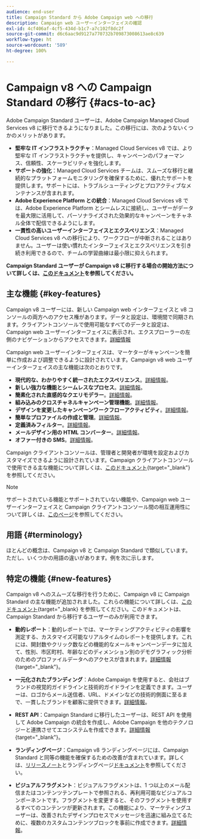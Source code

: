```yaml
---
audience: end-user
title: Campaign Standard から Adobe Campaign web への移行
description: Campaign web ユーザーインターフェイスの確認
exl-id: 4cf406af-4cf5-434d-b1c7-a7c102f8dc2f
source-git-commit: d6c6aac9d9127a770732b709873008613ae8c639
workflow-type: ht
source-wordcount: '589'
ht-degree: 100%

---
```


# Campaign v8 への Campaign Standard の移行 {#acs-to-ac}

Adobe Campaign Standard ユーザーは、Adobe Campaign Managed Cloud Services v8 に移行できるようになりました。この移行には、次のようないくつかのメリットがあります。

* **堅牢な IT インフラストラクチャ**：Managed Cloud Services v8 では、より堅牢な IT インフラストラクチャを提供し、キャンペーンのパフォーマンス、信頼性、スケーラビリティを強化します。
* **サポートの強化**：Managed Cloud Services チームは、スムーズな移行と継続的なプラットフォームモニタリングを確保するために、優れたサポートを提供します。サポートには、トラブルシューティングとプロアクティブなメンテナンスが含まれます。
* **Adobe Experience Platform との統合**：Managed Cloud Services v8 では、Adobe Experience Platform とシームレスに接続し、ユーザーがデータを最大限に活用して、パーソナライズされた効果的なキャンペーンをチャネル全体で配信できるようにします。
* **一貫性の高いユーザーインターフェイスとエクスペリエンス**：Managed Cloud Services v8 への移行により、ワークフローが中断されることはありません。ユーザーは使い慣れたインターフェイスとエクスペリエンスを引き続き利用できるので、チームの学習曲線は最小限に抑えられます。

**Campaign Standard ユーザーが Campaign v8 に移行する場合の開始方法について詳しくは、[このドキュメント](../../adoption/home.md)を参照してください。**

<!--
As a Campaign Standard user, we now offer you a way to migrate to Adobe Campaign v8. You will benefit from both the new Campaign Web interface and the v8 console.
-->

## 主な機能 {#key-features}

Campaign v8 ユーザーには、新しい Campaign web インターフェイスと v8 コンソールの両方へのアクセス権があります。データと設定は、環境間で同期されます。クライアントコンソールで使用可能なすべてのデータと設定は、Campaign web ユーザーインターフェイスに表示され、エクスプローラーの左側のナビゲーションからアクセスできます。[詳細情報](../get-started/user-interface.md#user-interface-explorer)

Campaign web ユーザーインターフェイスは、マーケターがキャンペーンを簡単に作成および調整できるように設計されています。Campaign v8 web ユーザーインターフェイスの主な機能は次のとおりです。

* **現代的な、わかりやすく統一されたエクスペリエンス**。[詳細情報](../get-started/connect-to-campaign.md)。
* **新しい強力な機能とシームレスなプロセス**。[詳細情報](../get-started/user-interface.md)。
* **簡素化された直感的なクエリモデラー**。[詳細情報](../query/query-modeler-overview.md)。
* **組み込みのクロスチャネルキャンペーン管理機能**。[詳細情報](../msg/gs-messages.md)。
* **デザインを変更したキャンペーンワークフローアクティビティ**。[詳細情報](../workflows/gs-workflows.md)。
* **簡単なプロファイルの作成と管理**。[詳細情報](../audience/about-recipients.md)。
* **定義済みフィルター**。[詳細情報](../get-started/predefined-filters.md)。
* **メールデザイン用の HTML コンバーター**。[詳細情報](../email/existing-content.md)。
* **オファー付きの SMS**。[詳細情報](../msg/offers.md)。

Campaign クライアントコンソールは、管理者と開発者が環境を設定およびカスタマイズできるように設計されています。Campaign クライアントコンソールで使用できる主な機能について詳しくは、[このドキュメント](https://experienceleague.adobe.com/ja/docs/campaign/campaign-v8/new/whats-new){target="_blank"}を参照してください。

>[!NOTE]
>
>サポートされている機能とサポートされていない機能や、Campaign web ユーザーインターフェイスと Campaign クライアントコンソール間の相互運用性について詳しくは、[このページ](../get-started/capability-matrix.md)を参照してください。

## 用語 {#terminology}

ほとんどの概念は、Campaign v8 と Campaign Standard で類似しています。ただし、いくつかの用語の違いがあります。例を次に示します。

<!--
* Profiles are **Recipients** in the console. [Learn more](../audience/gs-audiences-recipients.md).
* Test profiles are **Seed addresses**. [Learn more](../preview-test/test-deliveries.md).
* The delivery preparation is the **Delivery analysis**. [Learn more](../monitor/prepare-send.md).
* Audiences are **Lists**. [Learn more](../audience/gs-audiences-recipients.md).
-->

<!--
* Custom resources are **Schemas**
* Messages are referred to as **Deliveries**
* Roles are configured with **Named Rights**
* Security Groups are **Operator Groups**
* Organizational units are managed through **Folder Permissions**
* Product users are **Operators** in the client console
* Delivery preparation is the **Delivery analysis** in the client console
-->

## 特定の機能 {#new-features}

Campaign v8 へのスムーズな移行を行うために、Campaign v8 に Campaign Standard の主な機能が追加されました。これらの機能について詳しくは、[このドキュメント](https://experienceleague.adobe.com/docs/experience-cloud/campaign/campaign-standard-migration-home.html?lang=ja){target=&quot;_blank} を参照してください。このドキュメントは、Campaign Standard から移行するユーザーのみが利用できます。

* **動的レポート**：動的レポートでは、マーケティングアクティビティの影響を測定する、カスタマイズ可能なリアルタイムのレポートを提供します。これには、開封数やクリック数などの機能的なメールキャンペーンデータに加えて、性別、市区町村、年齢などのディメンション別のデモグラフィック分析のためのプロファイルデータへのアクセスが含まれます。[詳細情報](https://experienceleague.adobe.com/docs/experience-cloud/campaign/reporting/get-started-reporting.html?lang=ja){target="_blank"}。

* **一元化されたブランディング**：Adobe Campaign を使用すると、会社はブランドの視覚的ガイドラインと技術的ガイドラインを定義できます。ユーザーは、ロゴからメール送信者、URL、ドメインなどの技術的側面に至るまで、一貫したブランドを顧客に提供できます。[詳細情報](https://experienceleague.adobe.com/docs/experience-cloud/campaign/branding/branding-gs.html?lang=ja)。

* **REST API**：Campaign Standard に移行したユーザーは、REST API を使用して Adobe Campaign の統合を作成し、Adobe Campaign を他のテクノロジーと連携させてエコシステムを作成できます。[詳細情報](https://experienceleague.adobe.com/docs/experience-cloud/campaign/apis/get-started-apis.html?lang=ja){target="_blank"}。

* **ランディングページ**：Campaign v8 ランディングページには、Campaign Standard と同等の機能を確保するための改善が含まれています。詳しくは、[リリースノート](../rn/release-notes.md#new-24-4)とランディングページ[ドキュメント](../landing-pages/get-started-lp.md)を参照してください。

* **ビジュアルフラグメント**：ビジュアルフラグメントは、1 つ以上のメール配信またはコンテンツテンプレートで参照される、再利用可能なビジュアルコンポーネントです。フラグメントを変更すると、そのフラグメントを使用するすべてのコンテンツが更新されます。この機能により、マーケティングユーザーは、改善されたデザインプロセスでメッセージを迅速に組み立てるために、複数のカスタムコンテンツブロックを事前に作成できます。[詳細情報](../content/use-visual-fragments.md)。

<!--
* Delivery Alerting: In addition to viewing notifications directly in Campaign, Adobe Campaign also provides an email alerting system to trigger email alerts to users or external stakeholders of important system activities. Create, manage, and receive customizable alerts and dashboards to keep track of delivery successes or failures. Adobe Campaign Delivery Alerting boosts efficiency by keeping all involved Adobe Campaign users in a company automatically informed about the delivery execution status, via email and dashboard. 

* Landing Pages: Landing pages are web forms that can be used to capture information on your audiences, offer subscriptions to a service, display data and grow your database. Landing pages can also be used for acquiring or updating existing profiles, and to set up a double opt-in mechanism, allowing you to protect the platform from wrong or invalid email addresses, or spambots. [Learn more](../landing-pages/get-started-lp.md)
-->